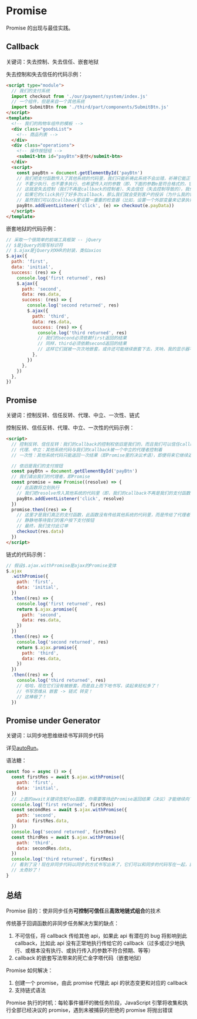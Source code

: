 # Promise

Promise 的出现与最佳实践。

## Callback

关键词：失去控制、失去信任、嵌套地狱

失去控制和失去信任的代码示例：

```html
<script type="module">
  // 我们的支付系统
  import checkout from './our/payment/system/index.js'
  // 一个组件，但是来自一个其他系统
  import SubmitBtn from './third/part/components/SubmitBtn.js'
</script>
<template>
  <!-- 我们的购物车组件的模板 -->
  <div class="goodsList">
    <!-- 商品列表 -->
  </div>
  <div class="operations">
    <!-- 操作按钮组 -->
    <submit-btn id="payBtn">支付</submit-btn>
  </div>
  <script>
    const payBtn = document.getElementById('payBtn')
    // 我们把支付函数传入了其他系统的代码里，我们只能祈祷此系统不会出错，祈祷它能正常地执行我们传入的callback！
    // 不要少执行、也不要多执行、也希望传入对的参数（即，下面的参数e是符合格式的，它的data也是支付系统可以识别的格式）！
    // 这就是失去控制（我们不再是callback的控制者）、失去信任（失去控制导致的），我们失去了对我们自己代码（即callback）的控制和信任！啊，这糟糕极了！
    // 如果它的click执行了好多次callback，那么我们就会受到客户的投诉（为什么我的钱包多扣了钱）！
    // 虽然我们可以在callback里设置一重重的检查器（比如，设置一个外部变量来记录执行的次数），但这大大地增加了我们代码的可读性，反而使得我们的软件变得复杂难懂，而且很冗余！
    payBtn.addEventListener('click', (e) => checkout(e.payData))
  </script>
</template>
```

嵌套地狱的代码示例：

```js
// 采取一个很简单的前端工具框架 -- jQuery
// $是jQuery的简写标识符
// $.ajax是jQuery对XHR的封装，类似axios
$.ajax({
  path: 'first',
  data: 'initial',
  success: (res) => {
    console.log('first returned', res)
    $.ajax({
      path: 'second',
      data: res.data,
      success: (res) => {
        console.log('second returned', res)
        $.ajax({
          path: 'third',
          data: res.data,
          success: (res) => {
            console.log('third returned', res)
            // 我们的second必须依赖first返回的结果
            // 同样，third必须依赖second返回的结果
            // 这样它们就被一次次地嵌套，或许还可能继续嵌套下去，天呐，我的显示器不够宽了！
          },
        })
      },
    })
  },
})
```

## Promise

关键词：控制反转、信任反转、代理、中立、一次性、链式

控制反转、信任反转、代理、中立、一次性的代码示例：

```html
<script>
  // 控制反转、信任反转：我们的callback的控制权依旧是我们的，而且我们可以信任callback执行的次数和传入的参数、等等
  // 代理、中立：其他系统代码与我们的callback被一个中立的代理者控制着
  // 一次性：其他系统代码只能返回一次结果（即Promise里的决议术语），即便将来它继续返回结果也将被代理者忽略

  // 依旧是我们的支付按钮
  const payBtn = document.getElementById('payBtn')
  // 我们请出我们的代理者，即Promise
  const promise = new Promise((resolve) => {
    // 此函数将立刻执行
    // 我们把resolve传入其他系统的代码里（即，我们的callback不再是我们的支付函数，而是代理者的决议标识函数），resolve表示决议此Promise，而且只有首次的resolve有效，这就是控制反转，Promise让我们的callback又回到了我们自己的代码里
    payBtn.addEventListener('click', resolve)
  })
  promise.then((res) => {
    // 这里才是我们真正的支付函数，此函数没有传给其他系统的代码里，而是传给了代理者，而代理者在我们的代码控制下！
    // 静静地等待我们的客户按下支付按钮
    // 最终，我们支付此订单
    checkout(res.data)
  })
</script>
```

链式的代码示例：

```js
// 假设$.ajax.withPromise是ajax的Promise变体
$.ajax
  .withPromise({
    path: 'first',
    data: 'initial',
  })
  .then((res) => {
    console.log('first returned', res)
    return $.ajax.promise({
      path: 'second',
      data: res.data,
    })
  })
  .then((res) => {
    console.log('second returned', res)
    return $.ajax.promise({
      path: 'third',
      data: res.data,
    })
  })
  .then((res) => {
    console.log('third returned', res)
    // 哈哈，现在它们没有被嵌套，而是自上而下地书写，读起来轻松多了！
    // 书写思维从 嵌套 -> 链式 转变！
    // 这棒极了！
  })
```

## Promise under Generator

关键词：以同步地思维继续书写非同步代码

详见[autoRun](../Generator/autoRun.test.html)。

语法糖：

```js
const foo = async () => {
  const firstRes = await $.ajax.withPromise({
    path: 'first',
    data: 'initial',
  })
  // 上面的await关键词告知foo函数，你需要等待此Promise返回结果（决议）才能继续向下执行！
  console.log('first returned', firstRes)
  const secondRes = await $.ajax.withPromise({
    path: 'second',
    data: firstRes.data,
  })
  console.log('second returned', firstRes)
  const thirdRes = await $.ajax.withPromise({
    path: 'third',
    data: secondRes.data,
  })
  console.log('third returned', firstRes)
  // 看到了没！现在非同步代码以同步的方式书写出来了，它们可以和同步的代码写在一起，就好像它们也变成了同步的代码一样！
  // 太奇妙了！
}
```

## 总结

Promise 目的：使非同步任务**可控制可信任**且**高效地链式组合**的技术

传统基于回调函数的非同步任务解决方案的缺点：

1. 不可信任，将 callback 传给其他 api，如果此 api 有潜在的 bug 将影响到此 callback，比如此 api 没有正常地执行传给它的 callback（过多或过少地执行、或根本没有执行、或执行传入的参数不符合预期、等等）
2. callback 的嵌套写法带来的死亡金字塔代码（嵌套地狱）

Promise 如何解决：

1. 创建一个 promise，由此 promise 代理此 api 的状态变更和对应的 callback
2. 支持链式语法

Promise 执行的时机：每轮事件循环的微任务阶段，JavaScript 引擎将收集和执行全部已经决议的 promise，遇到未被捕获的拒绝的 promise 将抛出错误
